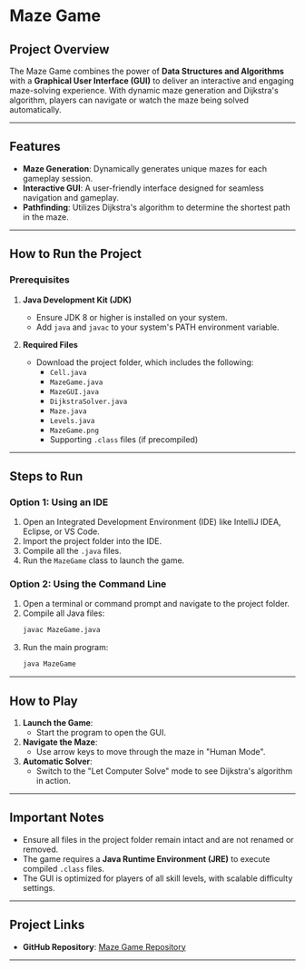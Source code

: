 # Maze Game

## Project Overview
The Maze Game combines the power of **Data Structures and Algorithms** with a **Graphical User Interface (GUI)** to deliver an interactive and engaging maze-solving experience. With dynamic maze generation and Dijkstra's algorithm, players can navigate or watch the maze being solved automatically.

---

## Features
- **Maze Generation**: Dynamically generates unique mazes for each gameplay session.
- **Interactive GUI**: A user-friendly interface designed for seamless navigation and gameplay.
- **Pathfinding**: Utilizes Dijkstra's algorithm to determine the shortest path in the maze.

---

## How to Run the Project

### Prerequisites
1. **Java Development Kit (JDK)**
   - Ensure JDK 8 or higher is installed on your system.
   - Add `java` and `javac` to your system's PATH environment variable.

2. **Required Files**
   - Download the project folder, which includes the following:
     - `Cell.java`
     - `MazeGame.java`
     - `MazeGUI.java`
     - `DijkstraSolver.java`
     - `Maze.java`
     - `Levels.java`
     - `MazeGame.png`
     - Supporting `.class` files (if precompiled)
  
---

## Steps to Run

### Option 1: Using an IDE
1. Open an Integrated Development Environment (IDE) like IntelliJ IDEA, Eclipse, or VS Code.
2. Import the project folder into the IDE.
3. Compile all the `.java` files.
4. Run the `MazeGame` class to launch the game.

### Option 2: Using the Command Line
1. Open a terminal or command prompt and navigate to the project folder.
2. Compile all Java files:
   ```bash
   javac MazeGame.java
   ```
3. Run the main program:
   ```bash
   java MazeGame
   ```

---

## How to Play
1. **Launch the Game**: 
   - Start the program to open the GUI.
2. **Navigate the Maze**:
   - Use arrow keys to move through the maze in "Human Mode".
3. **Automatic Solver**:
   - Switch to the "Let Computer Solve" mode to see Dijkstra's algorithm in action.

---

## Important Notes
- Ensure all files in the project folder remain intact and are not renamed or removed.
- The game requires a **Java Runtime Environment (JRE)** to execute compiled `.class` files.
- The GUI is optimized for players of all skill levels, with scalable difficulty settings.

---

## Project Links
- **GitHub Repository**: [Maze Game Repository](https://github.com/mujeeb-ali/MazeGame-DSAProject-.git)  

--- 
